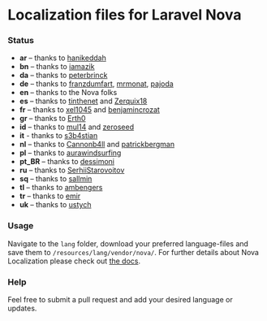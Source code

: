 # Localization files for Laravel Nova

### Status
* **ar** – thanks to [hanikeddah](https://github.com/hanikeddah)
* **bn** – thanks to [iamazik](https://github.com/iamazik)
* **da** – thanks to [peterbrinck](https://github.com/peterbrinck)
* **de** – thanks to [franzdumfart](https://github.com/franzdumfart), [mrmonat](https://github.com/mrmonat), [pajoda](https://github.com/pajoda)
* **en** – thanks to the Nova folks
* **es** – thanks to [tinthenet](https://github.com/tinthenet) and [Zerquix18](https://github.com/Zerquix18)
* **fr** – thanks to [xel1045](https://github.com/xel1045) and [benjamincrozat](https://github.com/benjamincrozat)
* **gr** – thanks to [Erth0](https://github.com/Erth0)
* **id** – thanks to [mul14](https://github.com/mul14) and [zeroseed](https://github.com/zeroseed)
* **it** - thanks to [s3b4stian](https://github.com/s3b4stian)
* **nl** – thanks to [Cannonb4ll](https://github.com/Cannonb4ll) and [patrickbergman](https://github.com/patrickbergman)
* **pl** – thanks to [aurawindsurfing](https://github.com/aurawindsurfing)
* **pt_BR** – thanks to [dessimoni](https://github.com/dessimoni)
* **ru** – thanks to [SerhiiStarovoitov](https://github.com/SerhiiStarovoitov)
* **sq** – thanks to [sallmin](https://github.com/sallmin)
* **tl** – thanks to [ambengers](https://github.com/ambengers)
* **tr** – thanks to [emir](https://github.com/emir)
* **uk** – thanks to [ustych](https://github.com/ustych)

### Usage
Navigate to the `lang` folder, download your preferred language-files and save them to `/resources/lang/vendor/nova/`.
For further details about Nova Localization please check out [the docs](https://nova.laravel.com/docs/1.0/customization/localization.html).

### Help
Feel free to submit a pull request and add your desired language or updates.
